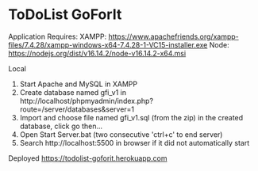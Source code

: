 # ToDoList GoForIt

Application Requires:
XAMPP: https://www.apachefriends.org/xampp-files/7.4.28/xampp-windows-x64-7.4.28-1-VC15-installer.exe
Node: https://nodejs.org/dist/v16.14.2/node-v16.14.2-x64.msi

Local
1) Start Apache and MySQL in XAMPP
2) Create database named gfi_v1 in http://localhost/phpmyadmin/index.php?route=/server/databases&server=1
3) Import and choose file named gfi_v1.sql (from the zip) in the created database, click go then...
4) Open Start Server.bat (two consecutive 'ctrl+c' to end server)
5) Search http://localhost:5500 in browser if it did not automatically start

Deployed
https://todolist-goforit.herokuapp.com

